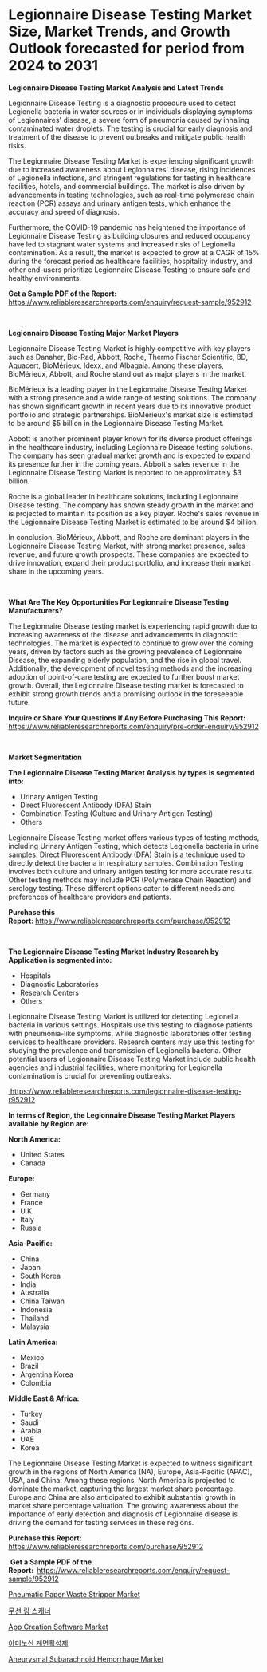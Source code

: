 <p><h1>Legionnaire Disease Testing Market Size, Market Trends, and Growth Outlook forecasted for period from 2024 to 2031</h1></p><p><strong>Legionnaire Disease Testing Market Analysis and Latest Trends</strong></p>
<p><p>Legionnaire Disease Testing is a diagnostic procedure used to detect Legionella bacteria in water sources or in individuals displaying symptoms of Legionnaires' disease, a severe form of pneumonia caused by inhaling contaminated water droplets. The testing is crucial for early diagnosis and treatment of the disease to prevent outbreaks and mitigate public health risks.</p><p>The Legionnaire Disease Testing Market is experiencing significant growth due to increased awareness about Legionnaires' disease, rising incidences of Legionella infections, and stringent regulations for testing in healthcare facilities, hotels, and commercial buildings. The market is also driven by advancements in testing technologies, such as real-time polymerase chain reaction (PCR) assays and urinary antigen tests, which enhance the accuracy and speed of diagnosis.</p><p>Furthermore, the COVID-19 pandemic has heightened the importance of Legionnaire Disease Testing as building closures and reduced occupancy have led to stagnant water systems and increased risks of Legionella contamination. As a result, the market is expected to grow at a CAGR of 15% during the forecast period as healthcare facilities, hospitality industry, and other end-users prioritize Legionnaire Disease Testing to ensure safe and healthy environments.</p></p>
<p><strong>Get a Sample PDF of the Report:&nbsp;</strong> <a href="https://www.reliableresearchreports.com/enquiry/request-sample/952912">https://www.reliableresearchreports.com/enquiry/request-sample/952912</a></p>
<p>&nbsp;</p>
<p><strong>Legionnaire Disease Testing Major Market Players</strong></p>
<p><p>Legionnaire Disease Testing Market is highly competitive with key players such as Danaher, Bio-Rad, Abbott, Roche, Thermo Fischer Scientific, BD, Aquacert, BioMérieux, Idexx, and Albagaia. Among these players, BioMérieux, Abbott, and Roche stand out as major players in the market.</p><p>BioMérieux is a leading player in the Legionnaire Disease Testing Market with a strong presence and a wide range of testing solutions. The company has shown significant growth in recent years due to its innovative product portfolio and strategic partnerships. BioMérieux's market size is estimated to be around $5 billion in the Legionnaire Disease Testing Market.</p><p>Abbott is another prominent player known for its diverse product offerings in the healthcare industry, including Legionnaire Disease testing solutions. The company has seen gradual market growth and is expected to expand its presence further in the coming years. Abbott's sales revenue in the Legionnaire Disease Testing Market is reported to be approximately $3 billion.</p><p>Roche is a global leader in healthcare solutions, including Legionnaire Disease testing. The company has shown steady growth in the market and is projected to maintain its position as a key player. Roche's sales revenue in the Legionnaire Disease Testing Market is estimated to be around $4 billion.</p><p>In conclusion, BioMérieux, Abbott, and Roche are dominant players in the Legionnaire Disease Testing Market, with strong market presence, sales revenue, and future growth prospects. These companies are expected to drive innovation, expand their product portfolio, and increase their market share in the upcoming years.</p></p>
<p>&nbsp;</p>
<p><strong>What Are The Key Opportunities For Legionnaire Disease Testing Manufacturers?</strong></p>
<p><p>The Legionnaire Disease testing market is experiencing rapid growth due to increasing awareness of the disease and advancements in diagnostic technologies. The market is expected to continue to grow over the coming years, driven by factors such as the growing prevalence of Legionnaire Disease, the expanding elderly population, and the rise in global travel. Additionally, the development of novel testing methods and the increasing adoption of point-of-care testing are expected to further boost market growth. Overall, the Legionnaire Disease testing market is forecasted to exhibit strong growth trends and a promising outlook in the foreseeable future.</p></p>
<p><strong>Inquire or Share Your Questions If Any Before Purchasing This Report:</strong> <a href="https://www.reliableresearchreports.com/enquiry/pre-order-enquiry/952912">https://www.reliableresearchreports.com/enquiry/pre-order-enquiry/952912</a></p>
<p>&nbsp;</p>
<p><strong>Market Segmentation</strong></p>
<p><strong>The Legionnaire Disease Testing Market Analysis by types is segmented into:</strong></p>
<p><ul><li>Urinary Antigen Testing</li><li>Direct Fluorescent Antibody (DFA) Stain</li><li>Combination Testing (Culture and Urinary Antigen Testing)</li><li>Others</li></ul></p>
<p><p>Legionnaire Disease Testing market offers various types of testing methods, including Urinary Antigen Testing, which detects Legionella bacteria in urine samples. Direct Fluorescent Antibody (DFA) Stain is a technique used to directly detect the bacteria in respiratory samples. Combination Testing involves both culture and urinary antigen testing for more accurate results. Other testing methods may include PCR (Polymerase Chain Reaction) and serology testing. These different options cater to different needs and preferences of healthcare providers and patients.</p></p>
<p><strong>Purchase this Report:&nbsp;</strong><a href="https://www.reliableresearchreports.com/purchase/952912">https://www.reliableresearchreports.com/purchase/952912</a></p>
<p>&nbsp;</p>
<p><strong>The Legionnaire Disease Testing Market Industry Research by Application is segmented into:</strong></p>
<p><ul><li>Hospitals</li><li>Diagnostic Laboratories</li><li>Research Centers</li><li>Others</li></ul></p>
<p><p>Legionnaire Disease Testing Market is utilized for detecting Legionella bacteria in various settings. Hospitals use this testing to diagnose patients with pneumonia-like symptoms, while diagnostic laboratories offer testing services to healthcare providers. Research centers may use this testing for studying the prevalence and transmission of Legionella bacteria. Other potential users of Legionnaire Disease Testing Market include public health agencies and industrial facilities, where monitoring for Legionella contamination is crucial for preventing outbreaks.</p></p>
<p><a href="https://www.reliableresearchreports.com/legionnaire-disease-testing-r952912">&nbsp;https://www.reliableresearchreports.com/legionnaire-disease-testing-r952912</a></p>
<p><strong>In terms of Region, the Legionnaire Disease Testing Market Players available by Region are:</strong></p>
<p>
    <p> <strong> North America: </strong>
        <ul>
            <li>United States</li>
            <li>Canada</li>
        </ul>
        </p> 
    <p> <strong> Europe: </strong>
        <ul>
            <li>Germany</li>
            <li>France</li>
            <li>U.K.</li>
            <li>Italy</li>
            <li>Russia</li>
        </ul>
        </p> 
    <p> <strong> Asia-Pacific: </strong>
        <ul>
            <li>China</li>
            <li>Japan</li>
            <li>South Korea</li>
            <li>India</li>
            <li>Australia</li>
            <li>China Taiwan</li>
            <li>Indonesia</li>
            <li>Thailand</li>
            <li>Malaysia</li>
        </ul>
        </p> 
    <p> <strong> Latin America: </strong>
        <ul>
            <li>Mexico</li>
            <li>Brazil</li>
            <li>Argentina Korea</li>
            <li>Colombia</li>
        </ul>
        </p> 
    <p> <strong> Middle East & Africa: </strong>
        <ul>
            <li>Turkey</li>
            <li>Saudi</li>
            <li>Arabia</li>
            <li>UAE</li>
            <li>Korea</li>
        </ul>
    </p>
    </p>
<p><p>The Legionnaire Disease Testing Market is expected to witness significant growth in the regions of North America (NA), Europe, Asia-Pacific (APAC), USA, and China. Among these regions, North America is projected to dominate the market, capturing the largest market share percentage. Europe and China are also anticipated to exhibit substantial growth in market share percentage valuation. The growing awareness about the importance of early detection and diagnosis of Legionnaire disease is driving the demand for testing services in these regions.</p></p>
<p><strong>Purchase this Report: </strong><a href="https://www.reliableresearchreports.com/purchase/952912">https://www.reliableresearchreports.com/purchase/952912</a></p>
<p>&nbsp;<strong>Get a Sample PDF of the Report:&nbsp;&nbsp;</strong><a href="https://www.reliableresearchreports.com/enquiry/request-sample/952912">https://www.reliableresearchreports.com/enquiry/request-sample/952912</a></p>
<p><strong></strong></p>
<p><p><a href="https://www.linkedin.com/pulse/pneumatic-paper-waste-stripper-market-share-evolution-growth-opnse">Pneumatic Paper Waste Stripper Market</a></p><p><a href="https://github.com/solomonbode85/Market-Research-Report-List-1/blob/main/223566953549.md">무선 링 스캐너</a></p><p><a href="https://github.com/irfadac/Market-Research-Report-List-3/blob/main/app-creation-software-market.md">App Creation Software Market</a></p><p><a href="https://medium.com/@munchkin678568/%EC%95%84%EB%AF%B8%EB%85%B8%EC%82%B0%EA%B3%84%EA%B3%84%EB%A9%B4%ED%99%9C%EC%84%B1%EC%A0%9C-%EC%8B%9C%EC%9E%A5-%EA%B7%9C%EB%AA%A8%EA%B0%80-%EC%84%B8%EA%B3%84-%EC%82%B0%EC%97%85%EC%97%90%EC%84%9C-%EC%B5%9C%EC%A0%81%EC%9D%98-%EB%A7%88%EC%BC%80%ED%8C%85-%EC%B1%84%EB%84%90%EC%9D%84-%EB%B3%B4%EC%97%AC%EC%A4%8D%EB%8B%88%EB%8B%A4-0b949318933d">아미노산 계면활성제</a></p><p><a href="https://github.com/ashepherd82/Market-Research-Report-List-4/blob/main/aneurysmal-subarachnoid-hemorrhage-market.md">Aneurysmal Subarachnoid Hemorrhage Market</a></p></p>